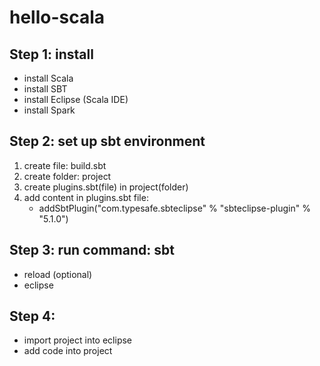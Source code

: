 # hello-scala

## Step 1: install 

- install Scala
- install SBT
- install Eclipse (Scala IDE)
- install Spark

## Step 2: set up sbt environment

1. create file: build.sbt
2. create folder: project
3. create plugins.sbt(file) in project(folder)
4. add content in plugins.sbt file: 
	- addSbtPlugin("com.typesafe.sbteclipse" % "sbteclipse-plugin" % "5.1.0")

## Step 3: run command: sbt

- reload (optional)
- eclipse

## Step 4: 

- import project into eclipse
- add code into project